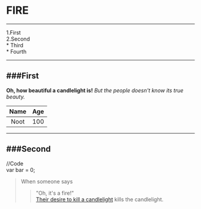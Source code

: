 FIRE
==================
--------------
1.First  
2.Second  
	* Third  
	* Fourth  

----------

###First
------------------

**Oh, how beautiful a candlelight is!**
<i class="icon-refresh"></i>*But the people doesn't know its true beauty.*

Name|Age
:--:|:-:
Noot|100

----------

###Second
------------------

//Code  
var bar = 0;  

> When someone says
> > "Oh, it's a fire!"  
[Their desire to kill a candlelight][1] kills the candlelight.





[1]:https://www.youtube.com/watch?v=ofXRbNu_J1M
